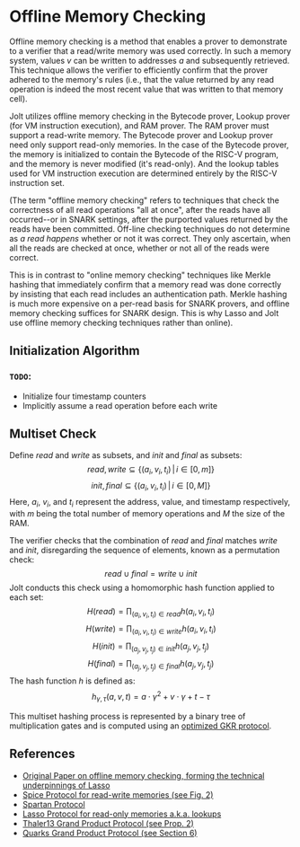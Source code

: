 # Offline Memory Checking
Offline memory checking is a method that enables a prover to demonstrate to a verifier that a read/write memory was used correctly. In such a memory system, values $v$ can be written to addresses $a$ and subsequently retrieved. This technique allows the verifier to efficiently confirm that the prover adhered to the memory's rules (i.e., that the value returned by any read operation is indeed the most recent value that was written to that memory cell). 

Jolt utilizes offline memory checking in the Bytecode prover, Lookup prover (for VM instruction execution), and RAM prover. The RAM prover must support a read-write memory. The Bytecode prover and Lookup prover need only support read-only memories.  In the case of the Bytecode prover, the memory is initialized to contain the Bytecode of the RISC-V program, and the memory is never modified (it's read-only). And the lookup tables used for VM instruction execution are determined entirely by the RISC-V instruction set.

(The term "offline memory checking" refers to techniques that check the correctness of all read operations "all at once", after the reads have all occurred--or in SNARK settings, after the purported values returned by the reads have been committed. Off-line checking techniques do not determine as _a read happens_ whether or not it was correct. They only ascertain, when all the reads are checked at once, whether or not all of the reads were correct. 

This is in contrast to "online memory checking" techniques like Merkle hashing that immediately confirm that a memory read was done correctly by insisting that each read includes an authentication path. Merkle hashing is much more expensive on a per-read basis for SNARK provers, and offline memory checking suffices for SNARK design. This is why Lasso and Jolt use offline memory checking techniques rather than online). 

## Initialization Algorithm
### `TODO`: 
- Initialize four timestamp counters
- Implicitly assume a read operation before each write

## Multiset Check
Define $read$ and $write$ as subsets, and $init$ and $final$ as subsets:
$$
read, write \subseteq \{(a_i, v_i, t_i) \,|\, i \in [0, m]\}
$$
$$
init, final \subseteq \{(a_i, v_i, t_i) \,|\, i \in [0, M]\}
$$
Here, $a_i$, $v_i$, and $t_i$ represent the address, value, and timestamp respectively, with $m$ being the total number of memory operations and $M$ the size of the RAM.

The verifier checks that the combination of $read$ and $final$ matches $write$ and $init$, disregarding the sequence of elements, known as a permutation check:
$$
read \cup final = write \cup init
$$
Jolt conducts this check using a homomorphic hash function applied to each set:
$$
H(read) = \prod_{(a_i, v_i, t_i) \in read} h(a_i, v_i, t_i)
$$
$$
H(write) = \prod_{(a_i, v_i, t_i) \in write} h(a_i, v_i, t_i)
$$
$$
H(init) = \prod_{(a_j, v_j, t_j) \in init} h(a_j, v_j, t_j)
$$
$$
H(final) = \prod_{(a_j, v_j, t_j) \in final} h(a_j, v_j, t_j)
$$
The hash function $h$ is defined as:
$$
h_{\gamma, \tau}(a, v, t) = a \cdot \gamma^2 + v \cdot \gamma + t - \tau
$$

This multiset hashing process is represented by a binary tree of multiplication gates and is computed using an [optimized GKR protocol](https://eprint.iacr.org/2013/351.pdf).

## References
- [Original Paper on offline memory checking, forming the technical underpinnings of Lasso](https://www.researchgate.net/publication/226386605_Checking_the_correctness_of_memories/link/0c960526fe9ab32634000000/download?_tp=eyJjb250ZXh0Ijp7ImZpcnN0UGFnZSI6InB1YmxpY2F0aW9uIiwicGFnZSI6InB1YmxpY2F0aW9uIn19)
- [Spice Protocol for read-write memories (see Fig. 2)](https://eprint.iacr.org/2018/907.pdf)
- [Spartan Protocol](https://eprint.iacr.org/2019/550.pdf)
- [Lasso Protocol for read-only memories a.k.a. lookups](https://people.cs.georgetown.edu/jthaler/Lasso-paper.pdf)
- [Thaler13 Grand Product Protocol (see Prop. 2)](https://eprint.iacr.org/2013/351.pdf)
- [Quarks Grand Product Protocol (see Section 6)](https://eprint.iacr.org/2020/1275.pdf)

